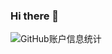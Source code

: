 ### Hi there 👋

![GitHub账户信息统计](https://github-stats.ubrong.com/api?username=BlackThompson&show_icons=true&theme=synthwave) 

<!--
**BlackThompson/BlackThompson** is a ✨ _special_ ✨ repository because its `README.md` (this file) appears on your GitHub profile.

Here are some ideas to get you started:

- 🔭 I’m currently working on ...
- 🌱 I’m currently learning ...
- 👯 I’m looking to collaborate on ...
- 🤔 I’m looking for help with ...
- 💬 Ask me about ...
- 📫 How to reach me: ...
- 😄 Pronouns: ...
- ⚡ Fun fact: ...
-->

